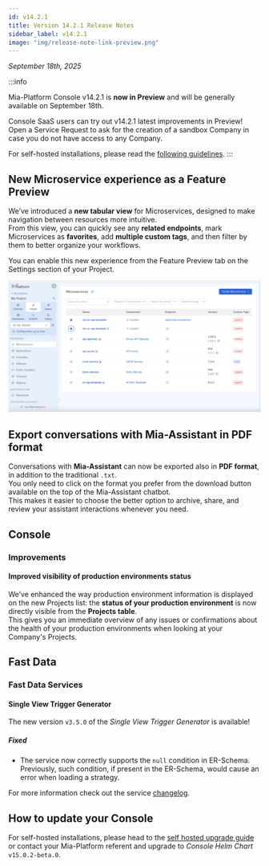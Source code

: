 ```yaml
---
id: v14.2.1
title: Version 14.2.1 Release Notes
sidebar_label: v14.2.1
image: "img/release-note-link-preview.png"
---
```


_September 18th, 2025_

:::info

Mia-Platform Console v14.2.1 is **now in Preview** and will be generally available on September 18th.

Console SaaS users can try out v14.2.1 latest improvements in Preview! Open a Service Request to ask for the creation of a sandbox Company in case you do not have access to any Company.

For self-hosted installations, please read the [following guidelines](#how-to-update-your-console).
:::

## New Microservice experience as a Feature Preview

We’ve introduced a **new tabular view** for Microservices, designed to make navigation between resources more intuitive.  
From this view, you can quickly see any **related endpoints**, mark Microservices as **favorites**, add **multiple custom tags**, and then filter by them to better organize your workflows.

You can enable this new experience from the Feature Preview tab on the Settings section of your Project.  

![Microservice table](img/microservice-table.png)

## Export conversations with Mia-Assistant in PDF format

Conversations with **Mia-Assistant** can now be exported also in **PDF format**, in addition to the traditional `.txt`.  
You only need to click on the format you prefer from the download button available on the top of the Mia-Assistant chatbot.  
This makes it easier to choose the better option to archive, share, and review your assistant interactions whenever you need.  

## Console

### Improvements

#### Improved visibility of production environments status  

We’ve enhanced the way production environment information is displayed on the new Projects list: the **status of your production environment** is now directly visible from the **Projects table**.  
This gives you an immediate overview of any issues or confirmations about the health of your production environments when looking at your Company's Projects.

## Fast Data

### Fast Data Services

#### Single View Trigger Generator

The new version `v3.5.0` of the _Single View Trigger Generator_ is available!

##### Fixed

- The service now correctly supports the `null` condition in ER-Schema. Previously, such condition, if present in the ER-Schema, would cause an error when loading a strategy.

For more information check out the service [changelog](/runtime-components/plugins/single-view-trigger-generator/changelog.md).

## How to update your Console

For self-hosted installations, please head to the [self hosted upgrade guide](/infrastructure/self-hosted/installation-chart/100_how-to-upgrade.md) or contact your Mia-Platform referent and upgrade to _Console Helm Chart_ `v15.0.2-beta.0`.
